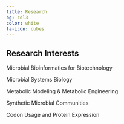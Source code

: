 ```yaml
---
title: Research
bg: col3
color: white
fa-icon: cubes
---
```


## **Research** **Interests**

<p><i class="fa fa-check-square" aria-hidden="true"></i> Microbial Bioinformatics for Biotechnology</p>

<p><i class="fa fa-check-square" aria-hidden="true"></i> Microbial Systems Biology </p>

<p><i class="fa fa-check-square" aria-hidden="true"></i> Metabolic Modeling & Metabolic Engineering </p>

<p><i class="fa fa-check-square" aria-hidden="true"></i> Synthetic Microbial Communities</p>

<p><i class="fa fa-check-square" aria-hidden="true"></i> Codon Usage and Protein Expression</p>



